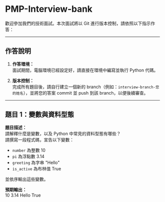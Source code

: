 # PMP-Interview-bank

歡迎參加我們的技術面試。本次面試將以 Git 進行版本控制，請依照以下指示作答：

---

## 作答說明

1. **作答環境：**  
   面試期間，電腦環境已經設定好，請直接在環境中編寫並執行 Python 代碼。

2. **版本控制：**  
   完成所有題目後，請自行建立一個新的 branch（例如：`interview-branch-您的姓名`），並將您的答案 commit 並 push 到該 branch，以便後續審查。

---

## 題目 1：變數與資料型態

**題目描述：**  
請解釋什麼是變數，以及 Python 中常見的資料型態有哪些？  
請撰寫一段程式碼，宣告以下變數：  
- `number` 為整數 10  
- `pi` 為浮點數 3.14  
- `greeting` 為字串 "Hello"  
- `is_active` 為布林值 True  

並依序輸出這些變數。

**預期輸出：**  
10 3.14 Hello True
